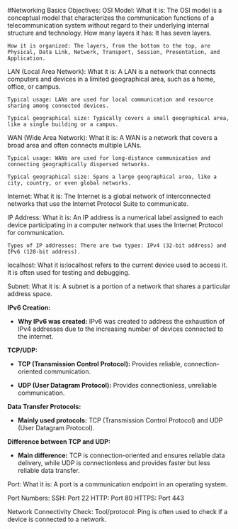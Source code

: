 #Networking Basics
Objectives:
OSI Model:
    What it is: The OSI model is a conceptual model that characterizes the communication functions of a telecommunication system without regard to their underlying internal structure and technology.
    How many layers it has: It has seven layers.
  
    How it is organized: The layers, from the bottom to the top, are Physical, Data Link, Network, Transport, Session, Presentation, and Application.

LAN (Local Area Network):
    What it is: A LAN is a network that connects computers and devices in a limited geographical area, such as a home, office, or campus.
  
    Typical usage: LANs are used for local communication and resource sharing among connected devices.
  
    Typical geographical size: Typically covers a small geographical area, like a single building or a campus.

WAN (Wide Area Network):
    What it is: A WAN is a network that covers a broad area and often connects multiple LANs.
  
    Typical usage: WANs are used for long-distance communication and connecting geographically dispersed networks.
  
    Typical geographical size: Spans a large geographical area, like a city, country, or even global networks.

Internet:
    What it is: The Internet is a global network of interconnected networks that use the Internet Protocol Suite to communicate.

IP Address:
    What it is: An IP address is a numerical label assigned to each device participating in a computer network that uses the Internet Protocol for communication.

    Types of IP addresses: There are two types: IPv4 (32-bit address) and IPv6 (128-bit address).

localhost:
    What it is:localhost refers to the current device used to access it. It is often used for testing and debugging.

Subnet:
    What it is: A subnet is a portion of a network that shares a particular address space.

**IPv6 Creation:**
- **Why IPv6 was created:** IPv6 was created to address the exhaustion of IPv4 addresses due to the increasing number of devices connected to the internet.

**TCP/UDP:**
- **TCP (Transmission Control Protocol):** Provides reliable, connection-oriented communication.
  
- **UDP (User Datagram Protocol):** Provides connectionless, unreliable communication.

**Data Transfer Protocols:**
- **Mainly used protocols:** TCP (Transmission Control Protocol) and UDP (User Datagram Protocol).

**Difference between TCP and UDP:**
- **Main difference:** TCP is connection-oriented and ensures reliable data delivery, while UDP is connectionless and provides faster but less reliable data transfer.

Port:
    What it is: A port is a communication endpoint in an operating system.

Port Numbers:
    SSH: Port 22
    HTTP: Port 80
    HTTPS: Port 443

Network Connectivity Check:
    Tool/protocol: Ping is often used to check if a device is connected to a network.